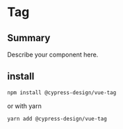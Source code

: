 # Tag

## Summary

Describe your component here.

## install

```bash
npm install @cypress-design/vue-tag
```

or with yarn

```bash
yarn add @cypress-design/vue-tag
```
